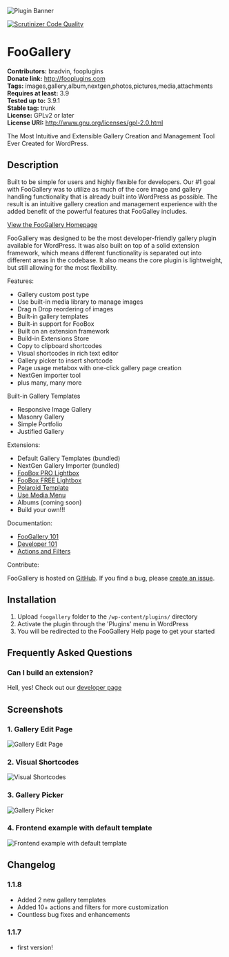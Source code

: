 ![Plugin Banner](https://s3.amazonaws.com/foogallery/banner-772x250.jpg)

[![Scrutinizer Code Quality](https://scrutinizer-ci.com/g/fooplugins/foogallery/badges/quality-score.png?b=develop)](https://scrutinizer-ci.com/g/fooplugins/foogallery/?branch=develop)
# FooGallery #
**Contributors:** bradvin, fooplugins  
**Donate link:** http://fooplugins.com  
**Tags:** images,gallery,album,nextgen,photos,pictures,media,attachments  
**Requires at least:** 3.9  
**Tested up to:** 3.9.1  
**Stable tag:** trunk  
**License:** GPLv2 or later  
**License URI:** http://www.gnu.org/licenses/gpl-2.0.html  

The Most Intuitive and Extensible Gallery Creation and Management Tool Ever Created for WordPress.

## Description ##

Built to be simple for users and highly flexible for developers. Our #1 goal with FooGallery was to utilize as much of the core image and gallery handling functionality that is already built into WordPress as possible. The result is an intuitive gallery creation and management experience with the added benefit of the powerful features that FooGalley includes.

[View the FooGallery Homepage](http://foo.gallery/)

FooGallery was designed to be the most developer-friendly gallery plugin available for WordPress. It was also built on top of a solid extension framework, which means different functionality is separated out into different areas in the codebase. It also means the core plugin is lightweight, but still allowing for the most flexibility.

Features:

*	Gallery custom post type
*	Use built-in media library to manage images
*	Drag n Drop reordering of images
*	Built-in gallery templates
*	Built-in support for FooBox
*	Built on an extension framework
*	Build-in Extensions Store
*	Copy to clipboard shortcodes
*	Visual shortcodes in rich text editor
*	Gallery picker to insert shortcode
*	Page usage metabox with one-click gallery page creation
*	NextGen importer tool
*	plus many, many more

Built-in Gallery Templates

*	Responsive Image Gallery
*	Masonry Gallery
*	Simple Portfolio
*	Justified Gallery

Extensions:

*	Default Gallery Templates (bundled)
*	NextGen Gallery Importer (bundled)
*	[FooBox PRO Lightbox](http://fooplugins.com/plugins/foobox/?utm_source=foogalleryplugin&utm_medium=foogallerylink&utm_campaign=foogallery_wprepo)
*	[FooBox FREE Lightbox](http://wordpress.org/plugins/foobox-image-lightbox)
*	[Polaroid Template](https://github.com/fooplugins/foogallery-polaroid-template)
*	[Use Media Menu](https://github.com/fooplugins/foogallery-media-menu)
*	Albums (coming soon)
*	Build your own!!!

Documentation:

*	[FooGallery 101](http://docs.fooplugins.com/foogallery/foogallery-101/)
*	[Developer 101](http://docs.fooplugins.com/foogallery/foogallery-developers-101/)
*	[Actions and Filters](http://docs.fooplugins.com/foogallery/actions-filters/)

Contribute:

FooGallery is hosted on [GitHub](https://github.com/fooplugins/foogallery). If you find a bug, please [create an issue](https://github.com/fooplugins/foogallery/issues).

## Installation ##

1. Upload `foogallery` folder to the `/wp-content/plugins/` directory
2. Activate the plugin through the 'Plugins' menu in WordPress
3. You will be redirected to the FooGallery Help page to get your started

## Frequently Asked Questions ##

### Can I build an extension? ###

Hell, yes! Check out our [developer page](http://foo.gallery/developers/)

## Screenshots ##

### 1. Gallery Edit Page ###
![Gallery Edit Page](https://s3.amazonaws.com/foogallery/screenshot-1.jpg)

### 2. Visual Shortcodes ###
![Visual Shortcodes](https://s3.amazonaws.com/foogallery/screenshot-2.jpg)

### 3. Gallery Picker ###
![Gallery Picker](https://s3.amazonaws.com/foogallery/screenshot-3.jpg)

### 4. Frontend example with default template ###
![Frontend example with default template](https://s3.amazonaws.com/foogallery/screenshot-4.jpg)


## Changelog ##

### 1.1.8 ###
* Added 2 new gallery templates
* Added 10+ actions and filters for more customization
* Countless bug fixes and enhancements

### 1.1.7 ###
* first version!